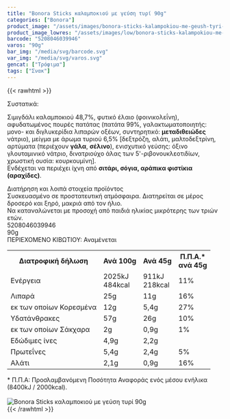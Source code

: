 ```yaml
---
title: "Bonora Sticks καλαμποκιού με γεύση τυρί 90g"
categories: ["Bonora"]
product_image: "/assets/images/bonora-sticks-kalampokiou-me-geush-tyri-90g.jpg"
product_image_lowres: "/assets/images/low/bonora-sticks-kalampokiou-me-geush-tyri-90g.jpg"
barcode: "5208046039946"
varos: "90g"
bar_img: "/media/svg/barcode.svg"
var_img: "/media/svg/varos.svg"
gencat: ["Τρόφιμα"]
tags: ["Σνακ"]
---
```

{{< rawhtml >}}

<div class="sload120"><div class="product"><div id="sistatika">Συστατικά:</div><div class="alltext"><p>Σιμιγδάλι καλαμποκιού 48,7%, φυτικό έλαιο (φοινικολεΐνη), αφυδατωμένος πουρές πατάτας (πατάτα 99%, γαλακτωματοποιητής: μονο- και διγλυκερίδια λιπαρών οξέων, συντηρητικό: <strong>μεταδιθειώδες</strong> νάτριο), μείγμα με άρωμα τυριού 6,5% [δεξτρόζη, αλάτι, μαλτοδεξτρίνη, αρτύματα (περιέχουν <strong>γάλα</strong>, <strong>σέλινο</strong>), ενισχυτικό γεύσης: όξινο γλουταμινικό νάτριο, δινατριούχο άλας των 5'-ριβονουκλεοτιδίων, χρωστική ουσία: κουρκουμίνη].<br>Ενδέχεται να περιέχει ίχνη από <strong>σιτάρι, σόγια, αράπικα φιστίκια (αραχίδες)</strong>.</p></div><div id="loipa">Διατήρηση και λοιπά στοιχεία προϊόντος</div><div class="alltext">Συσκευασμένο σε προστατευτική ατμόσφαιρα. Διατηρείται σε μέρος δροσερό και ξηρό, μακριά από τον ήλιο.<br>Να καταναλώνεται με προσοχή από παιδιά ηλικίας μικρότερης των τριών ετών.</div><div id="barcode"><div id="barimage1"></div><span id="bartext">5208046039946</span></div><div id="varos"><div id="varosimage1"></div><span id="varostext">90g</span></div><div id="kivotio">ΠΕΡΙΕΧΟΜΕΝΟ ΚΙΒΩΤΙΟΥ:&nbsp;Αναμένεται</div><div class="tabout"><table id="diatable"><tbody><tr><th>Διατροφική δήλωση</th><th>Ανά 100g</th><th>Ανά 45g</th><th>Π.Π.Α.*<br>ανά 45g</th></tr><tr><td class="texr2">Ενέργεια</td><td class="texr">2025kJ<br>484kcal</td><td class="texr">911kJ<br>218kcal</td><td class="texr">11%</td></tr><tr><td class="texr2">Λιπαρά</td><td class="texr">25g</td><td class="texr">11g</td><td class="texr">16%</td></tr><tr><td class="gray">εκ των οποίων Κορεσµένα</td><td class="gray2">12g</td><td class="gray2">5,4g</td><td class="gray2">27%</td></tr><tr><td class="texr2">Yδατάνθρακες</td><td class="texr">57g</td><td class="texr">26g</td><td class="texr">10%</td></tr><tr><td class="gray">εκ των οποίων Σάκχαρα</td><td class="gray2">2g</td><td class="gray2">0,9g</td><td class="gray2">1%</td></tr><tr><td class="texr2">Eδώδιμες ίνες</td><td class="texr">4,9g</td><td class="texr">2,2g</td><td class="texr">&nbsp;</td></tr><tr><td class="texr2">Πρωτεΐνες</td><td class="texr">5,4g</td><td class="texr">2,4g</td><td class="texr">5%</td></tr><tr><td class="texr2">Αλάτι</td><td class="texr">2,1g</td><td class="texr">0,9g</td><td class="texr">16%</td></tr></tbody></table></div><div class="alltext">* Π.Π.Α: Προσλαμβανόμενη Ποσότητα Αναφοράς ενός μέσου ενήλικα (8400kJ / 2000kcal).</div><br><div class="pimg"><img alt="Bonora Sticks καλαμποκιού με γεύση τυρί 90g" title="Bonora Sticks καλαμποκιού με γεύση τυρί 90g" src="/assets/images/bonora-sticks-kalampokiou-me-geush-tyri-90g.jpg"></div></div></div>
{{< /rawhtml >}}


